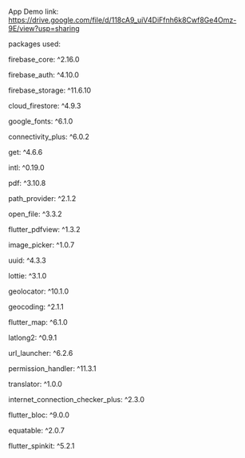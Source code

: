 App Demo link: https://drive.google.com/file/d/118cA9_uiV4DiFfnh6k8Cwf8Ge4Omz-9E/view?usp=sharing

packages used:

firebase_core: ^2.16.0

firebase_auth: ^4.10.0

firebase_storage: ^11.6.10

cloud_firestore: ^4.9.3

google_fonts: ^6.1.0

connectivity_plus: ^6.0.2

get: ^4.6.6

intl: ^0.19.0

pdf: ^3.10.8

path_provider: ^2.1.2

open_file: ^3.3.2

flutter_pdfview: ^1.3.2

image_picker: ^1.0.7

uuid: ^4.3.3

lottie: ^3.1.0

geolocator: ^10.1.0

geocoding: ^2.1.1

flutter_map: ^6.1.0

latlong2: ^0.9.1

url_launcher: ^6.2.6

permission_handler: ^11.3.1

translator: ^1.0.0

internet_connection_checker_plus: ^2.3.0

flutter_bloc: ^9.0.0

equatable: ^2.0.7

flutter_spinkit: ^5.2.1
